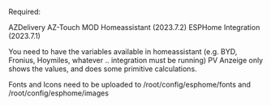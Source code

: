 
Required:

AZDelivery AZ-Touch MOD
Homeassistant (2023.7.2) 
ESPHome Integration (2023.7.1)

You need to have the variables available in homeassistant (e.g. BYD, Fronius, Hoymiles, whatever .. integration must be running)
PV Anzeige only shows the values, and does some primitive calculations.

Fonts and Icons need to be uploaded to /root/config/esphome/fonts and /root/config/esphome/images





